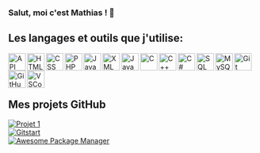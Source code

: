 ### Salut, moi c'est Mathias ! 👋 

## Les langages et outils que j'utilise:

<img align="left" alt="API" width="35px" src="https://drive.google.com/uc?export=view&id=1vwKwsq4CATtXilI7yy6PTUOmLzB4Bavn" />  
<img align="left" alt="HTML" width="35px" src="https://drive.google.com/uc?export=view&id=1RJKsn0xec0t5Sh-JNRSscr_stUUUYYo0" />  
<img align="left" alt="CSS" width="35px" src="https://drive.google.com/uc?export=view&id=1VutK1aWA9j7k6u05xJpdsexxhFvrhg9_" />  
<img align="left" alt="PHP" width="35px" src="https://drive.google.com/uc?export=view&id=1M-G8sFv-UnwJL7gLQkHXHmcJndfcrW84" />  
<img align="left" alt="JavaScript" width="35px" src="https://drive.google.com/uc?export=view&id=1FvPDYbpx7iM7JYVW0ZR_ozgl5m4vH4dh" />  
<img align="left" alt="XML" width="35px" src="https://drive.google.com/uc?export=view&id=1ZAXzO4LM5RieRBYRV9aCeSexwycN1aBS" />  
<img align="left" alt="Java" width="35px" src="https://drive.google.com/uc?export=view&id=1rsmXO4VTl3t3OkMrr9giIb2TeXak-a_b" />  
<img align="left" alt="C" width="35px" src="https://drive.google.com/uc?export=view&id=1pKtUGUPotaCL873uXlnfkWDSFIeOYDgb" />  
<img align="left" alt="C++" width="35px" src="https://drive.google.com/uc?export=view&id=1fKIf_0tcK41qVfOv_tuuRx_V3hKPwMXE" />  
<img align="left" alt="C#" width="35px" src="https://drive.google.com/uc?export=view&id=1-AOVwYbW8lGmRn9Oj7mzg-M6JyvAWIse" />  
<img align="left" alt="SQL" width="35px" src="https://drive.google.com/uc?export=view&id=1NNTaedJo3UnXGNeraO6RbZH0-ozGTc7u" />  
<img align="left" alt="MySQL" width="35px" src="https://drive.google.com/uc?export=view&id=1bTYSBSXe9sSygx_2R_CMOIk5tyW48zWi" />  
<img align="left" alt="Git" width="35px" src="https://drive.google.com/uc?export=view&id=1WG8ZXpXOo3su-hmUU9weXHhBCaHB3W77" />  
<img align="left" alt="GitHub" width="35px" src="https://drive.google.com/uc?export=view&id=1dAheSt3TGDVwuvbbDEiet1Twif0yVy4M" />  
<img align="left" alt="VSCode" width="35px" src="https://drive.google.com/uc?export=view&id=12pBBtodS4VD5enLa0EVQVuwkqrYod3Al" />  

<br /><br />
---

## Mes projets GitHub
[![Projet 1](https://github-readme-stats.vercel.app/api/pin/?username=shinokada&repo=fastapi-web-starter&show_owner=true)](https://github.com/shinokada/fastapi-web-starter)  
[![Gitstart](https://github-readme-stats.vercel.app/api/pin/?username=shinokada&repo=gitstart&show_owner=true)](https://github.com/shinokada/gitstart)  
[![Awesome Package Manager](https://github-readme-stats.vercel.app/api/pin/?username=shinokada&repo=awesome&show_owner=true)](https://github.com/shinokada/awesome)

